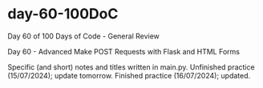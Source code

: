 # day-60-100DoC
Day 60 of 100 Days of Code - General Review

Day 60 - Advanced Make POST Requests with Flask and HTML Forms

Specific (and short) notes and titles written in main.py.
  Unfinished practice (15/07/2024); update tomorrow.
    Finished practice (16/07/2024); updated.
